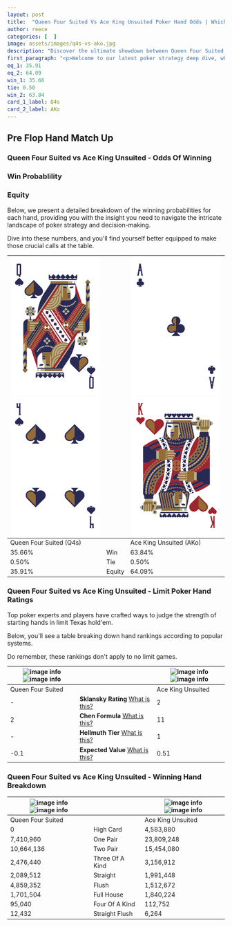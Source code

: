 ```yaml
---
layout: post
title:  "Queen Four Suited Vs Ace King Unsuited Poker Hand Odds | Which Is The Better Hand In Poker? A Complete Guide"
author: reece
categories: [  ]
image: assets/images/q4s-vs-ako.jpg
description: "Discover the ultimate showdown between Queen Four Suited and Ace King Unsuited in poker! Uncover the odds, strategies, and scenarios where one hand triumphs over the other. Get ready to up your poker game with this thrilling analysis."
first_paragraph: "<p>Welcome to our latest poker strategy deep dive, where we're pitting two distinct hands against each other in a high-stakes showdown: Queen Four Suited vs Ace King Unsuited.</p><p>In the dynamic world of poker, every decision counts, and knowing which hand holds the upper hand is key to your success at the table.</p><p>In this article, we'll dissect these two hands, explore the scenarios where one dominates the other, and equip you with the knowledge to make strategic choices that can tip the odds in your favor.</p><p>Get ready to unravel the intriguing dynamics of these poker hands and elevate your game to new heights.</p>"
eq_1: 35.91
eq_2: 64.09
win_1: 35.66
tie: 0.50
win_2: 63.84
card_1_label: Q4s
card_2_label: AKo
---
```




[comment]: # (sp0)

## Pre Flop Hand Match Up

<div class="table hand-ratings" markdown="1"> 



### Queen Four Suited vs Ace King Unsuited - Odds Of Winning


  
<div class="row graphs"> 
<div class="col-lg-6">
    <h3>Win Probablility</h3>
    <canvas id="WinChart"></canvas>
</div>
<div class="col-lg-6">
    <h3>Equity</h3>
    <canvas id="EquityChart"></canvas>
</div>
</div>

  Below, we present a detailed breakdown of the winning probabilities for each hand, providing you with the insight you need to navigate the intricate landscape of poker strategy and decision-making. 

Dive into these numbers, and you'll find yourself better equipped to make those crucial calls at the table.


    
| ![image info](assets/images/hand1/q.png) ![image info](assets/images/hand1/4.png) |  | ![image info](assets/images/hand2/a.png) ![image info](assets/images/hand2/ko.png) |
| -------- | -------- | -------- |
| Queen Four Suited (Q4s) |  | Ace King Unsuited (AKo) |
| 35.66% | Win | 63.84% |
| 0.50% | Tie | 0.50% |
| 35.91% | Equity | 64.09% |




[comment]: # (sp1)



### Queen Four Suited vs Ace King Unsuited - Limit Poker Hand Ratings

Top poker experts and players have crafted ways to judge the strength of starting hands in limit Texas hold'em. 

Below, you'll see a table breaking down hand rankings according to popular systems. 

Do remember, these rankings don't apply to no limit games.


    
| ![image info](https://www.riverpairs.com/assets/images/hand1/q.png) ![image info](https://www.riverpairs.com/assets/images/hand1/4.png) |  | ![image info](https://www.riverpairs.com/assets/images/hand2/a.png) ![image info](https://www.riverpairs.com/assets/images/hand2/ko.png) |
| -------- | -------- | -------- |
| Queen Four Suited |  | Ace King Unsuited |
| - | **Sklansky Rating** [What is this?](/sklansky-rating-explained) | 2 |
| 2 | **Chen Formula** [What is this?](/chen-formula-explained) | 11 |
| - | **Hellmuth Tier** [What is this?](/Hellmuth-tier-explained) | 1 |
| -0.1 | **Expected Value** [What is this?](/expected-value-explained) | 0.51 |




[comment]: # (sp2)



### Queen Four Suited vs Ace King Unsuited - Winning Hand Breakdown


    
| ![image info](https://www.riverpairs.com/assets/images/hand1/q.png) ![image info](https://www.riverpairs.com/assets/images/hand1/4.png) |  | ![image info](https://www.riverpairs.com/assets/images/hand2/a.png) ![image info](https://www.riverpairs.com/assets/images/hand2/ko.png) |
| -------- | -------- | -------- |
| Queen Four Suited |  | Ace King Unsuited |
| 0 | High Card | 4,583,880 |
| 7,410,960 | One Pair | 23,809,248 |
| 10,664,136 | Two Pair | 15,454,080 |
| 2,476,440 | Three Of A Kind | 3,156,912 |
| 2,089,512 | Straight | 1,991,448 |
| 4,859,352 | Flush | 1,512,672 |
| 1,701,504 | Full House | 1,840,224 |
| 95,040 | Four Of A Kind | 112,752 |
| 12,432 | Straight Flush | 6,264 |




[comment]: # (sp3)



</div>

[comment]: # (sp4)



[comment]: # (sp5)

